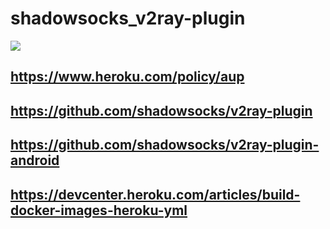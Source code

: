 # shadowsocks_v2ray-plugin

[![](https://www.herokucdn.com/deploy/button.png)](https://heroku.com/deploy?template=https://github.com/onplus/shadowsocks_v2ray-plugin/tree/debian)

## https://www.heroku.com/policy/aup

## https://github.com/shadowsocks/v2ray-plugin

## https://github.com/shadowsocks/v2ray-plugin-android

## https://devcenter.heroku.com/articles/build-docker-images-heroku-yml

